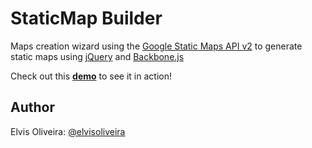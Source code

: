 # StaticMap Builder

Maps creation wizard using the [Google Static Maps API v2][staticmaps] to generate static maps using [jQuery][jquery] and [Backbone.js][backbone]

Check out this **[demo][demo]** to see it in action!

## Author

Elvis Oliveira: [@elvisoliveira][twitter]

[demo]: http://elvisoliveira.com.br/sandbox/staticmap-builder/
[twitter]: http://twitter.com/elvisoliveira
[jquery]: http://jquery.com/
[staticmaps]: https://developers.google.com/maps/documentation/staticmaps/
[backbone]: http://backbonejs.org/